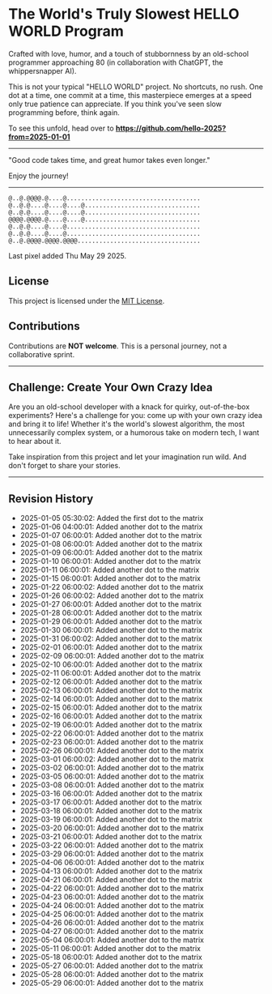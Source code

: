 # The World's Truly Slowest HELLO WORLD Program

Crafted with love, humor, and a touch of stubbornness by an old-school programmer approaching 80 (in collaboration with ChatGPT, the whippersnapper AI).

This is not your typical "HELLO WORLD" project. No shortcuts, no rush. One dot at a time, one commit at a time, this masterpiece emerges at a speed only true patience can appreciate. If you think you've seen slow programming before, think again.

To see this unfold, head over to **https://github.com/hello-2025?from=2025-01-01**

---

"Good code takes time, and great humor takes even longer."

Enjoy the journey!

---
```raw
@..@.@@@@.@....@.....................................
@..@.@....@....@....@................................
@..@.@....@....@....@................................
@@@@.@@@@.@....@....@................................
@..@.@....@....@.....................................
@..@.@....@....@.....................................
@..@.@@@@.@@@@.@@@@..................................
```
Last pixel added Thu May 29 2025.

## License

This project is licensed under the [MIT License](https://opensource.org/licenses/MIT).

## Contributions

Contributions are **NOT welcome**. This is a personal journey, not a collaborative sprint.

---

## Challenge: Create Your Own Crazy Idea

Are you an old-school developer with a knack for quirky, out-of-the-box experiments? Here's a challenge for you: come up with your own crazy idea and bring it to life! Whether it's the world's slowest algorithm, the most unnecessarily complex system, or a humorous take on modern tech, I want to hear about it.

Take inspiration from this project and let your imagination run wild. And don't forget to share your stories.

---

## Revision History

- 2025-01-05 05:30:02: Added the first dot to the matrix
- 2025-01-06 04:00:01: Added another dot to the matrix
- 2025-01-07 06:00:01: Added another dot to the matrix
- 2025-01-08 06:00:01: Added another dot to the matrix
- 2025-01-09 06:00:01: Added another dot to the matrix
- 2025-01-10 06:00:01: Added another dot to the matrix
- 2025-01-11 06:00:01: Added another dot to the matrix
- 2025-01-15 06:00:01: Added another dot to the matrix
- 2025-01-22 06:00:02: Added another dot to the matrix
- 2025-01-26 06:00:02: Added another dot to the matrix
- 2025-01-27 06:00:01: Added another dot to the matrix
- 2025-01-28 06:00:01: Added another dot to the matrix
- 2025-01-29 06:00:01: Added another dot to the matrix
- 2025-01-30 06:00:01: Added another dot to the matrix
- 2025-01-31 06:00:02: Added another dot to the matrix
- 2025-02-01 06:00:01: Added another dot to the matrix
- 2025-02-09 06:00:01: Added another dot to the matrix
- 2025-02-10 06:00:01: Added another dot to the matrix
- 2025-02-11 06:00:01: Added another dot to the matrix
- 2025-02-12 06:00:01: Added another dot to the matrix
- 2025-02-13 06:00:01: Added another dot to the matrix
- 2025-02-14 06:00:01: Added another dot to the matrix
- 2025-02-15 06:00:01: Added another dot to the matrix
- 2025-02-16 06:00:01: Added another dot to the matrix
- 2025-02-19 06:00:01: Added another dot to the matrix
- 2025-02-22 06:00:01: Added another dot to the matrix
- 2025-02-23 06:00:01: Added another dot to the matrix
- 2025-02-26 06:00:01: Added another dot to the matrix
- 2025-03-01 06:00:02: Added another dot to the matrix
- 2025-03-02 06:00:01: Added another dot to the matrix
- 2025-03-05 06:00:01: Added another dot to the matrix
- 2025-03-08 06:00:01: Added another dot to the matrix
- 2025-03-16 06:00:01: Added another dot to the matrix
- 2025-03-17 06:00:01: Added another dot to the matrix
- 2025-03-18 06:00:01: Added another dot to the matrix
- 2025-03-19 06:00:01: Added another dot to the matrix
- 2025-03-20 06:00:01: Added another dot to the matrix
- 2025-03-21 06:00:01: Added another dot to the matrix
- 2025-03-22 06:00:01: Added another dot to the matrix
- 2025-03-29 06:00:01: Added another dot to the matrix
- 2025-04-06 06:00:01: Added another dot to the matrix
- 2025-04-13 06:00:01: Added another dot to the matrix
- 2025-04-21 06:00:01: Added another dot to the matrix
- 2025-04-22 06:00:01: Added another dot to the matrix
- 2025-04-23 06:00:01: Added another dot to the matrix
- 2025-04-24 06:00:01: Added another dot to the matrix
- 2025-04-25 06:00:01: Added another dot to the matrix
- 2025-04-26 06:00:01: Added another dot to the matrix
- 2025-04-27 06:00:01: Added another dot to the matrix
- 2025-05-04 06:00:01: Added another dot to the matrix
- 2025-05-11 06:00:01: Added another dot to the matrix
- 2025-05-18 06:00:01: Added another dot to the matrix
- 2025-05-27 06:00:01: Added another dot to the matrix
- 2025-05-28 06:00:01: Added another dot to the matrix
- 2025-05-29 06:00:01: Added another dot to the matrix
